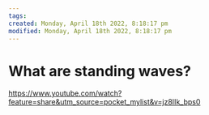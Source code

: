 ```yaml
---
tags: 
created: Monday, April 18th 2022, 8:18:17 pm
modified: Monday, April 18th 2022, 8:18:17 pm
---
```


# What are standing waves?
https://www.youtube.com/watch?feature=share&utm_source=pocket_mylist&v=jz8IIk_bps0
